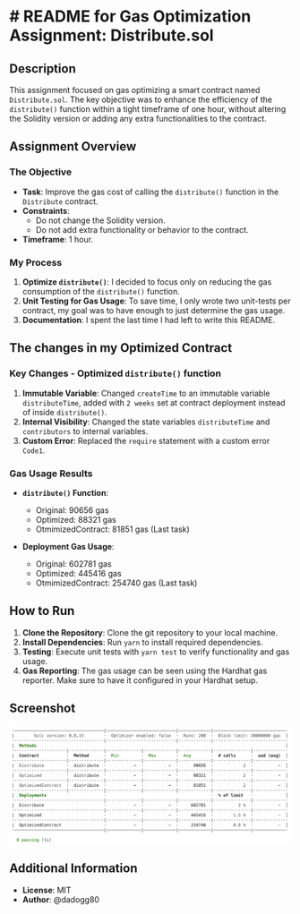 # # README for Gas Optimization Assignment: Distribute.sol

## Description

This assignment focused on gas optimizing a smart contract named `Distribute.sol`. The key objective was to enhance the efficiency of the `distribute()` function within a tight timeframe of one hour, without altering the Solidity version or adding any extra functionalities to the contract.

## Assignment Overview

### The Objective

- **Task**: Improve the gas cost of calling the `distribute()` function in the `Distribute` contract.
- **Constraints**:
  - Do not change the Solidity version.
  - Do not add extra functionality or behavior to the contract.
- **Timeframe**: 1 hour.

### My Process

1. **Optimize `distribute()`**: I decided to focus only on reducing the gas consumption of the `distribute()` function.
2. **Unit Testing for Gas Usage**: To save time, I only wrote two unit-tests per contract, my goal was to have enough to just determine the gas usage.
3. **Documentation**: I spent the last time I had left to write this README.

## The changes in my Optimized Contract

### Key Changes - Optimized `distribute()` function

1. **Immutable Variable**: Changed `createTime` to an immutable variable `distributeTime`, added with `2 weeks` set at contract deployment instead of inside `distribute()`.
2. **Internal Visibility**: Changed the state variables `distributeTime` and `contributors` to internal variables.
3. **Custom Error**: Replaced the `require` statement with a custom error `Code1`.

### Gas Usage Results

- **`distribute()` Function**:
  - Original: 90656 gas
  - Optimized: 88321 gas
  - OtmimizedContract: 81851 gas  (Last task)

- **Deployment Gas Usage**:
  - Original: 602781 gas
  - Optimized: 445416 gas
  - OtmimizedContract: 254740 gas (Last task)

## How to Run

1. **Clone the Repository**: Clone the git repository to your local machine.
2. **Install Dependencies**: Run `yarn` to install required dependencies.
3. **Testing**: Execute unit tests with `yarn test` to verify functionality and gas usage.
4. **Gas Reporting**: The gas usage can be seen using the Hardhat gas reporter. Make sure to have it configured in your Hardhat setup.

## Screenshot

![screenshot of Gas Reporter](/gas_usage.png)

## Additional Information

- **License**: MIT
- **Author**: @dadogg80
